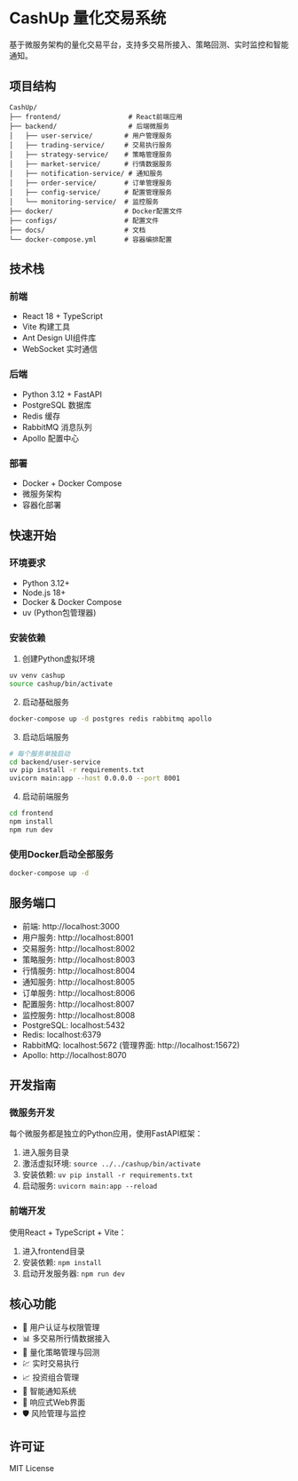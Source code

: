 # CashUp 量化交易系统

基于微服务架构的量化交易平台，支持多交易所接入、策略回测、实时监控和智能通知。

## 项目结构

```
CashUp/
├── frontend/                 # React前端应用
├── backend/                  # 后端微服务
│   ├── user-service/        # 用户管理服务
│   ├── trading-service/     # 交易执行服务
│   ├── strategy-service/    # 策略管理服务
│   ├── market-service/      # 行情数据服务
│   ├── notification-service/ # 通知服务
│   ├── order-service/       # 订单管理服务
│   ├── config-service/      # 配置管理服务
│   └── monitoring-service/  # 监控服务
├── docker/                  # Docker配置文件
├── configs/                 # 配置文件
├── docs/                    # 文档
└── docker-compose.yml       # 容器编排配置
```

## 技术栈

### 前端
- React 18 + TypeScript
- Vite 构建工具
- Ant Design UI组件库
- WebSocket 实时通信

### 后端
- Python 3.12 + FastAPI
- PostgreSQL 数据库
- Redis 缓存
- RabbitMQ 消息队列
- Apollo 配置中心

### 部署
- Docker + Docker Compose
- 微服务架构
- 容器化部署

## 快速开始

### 环境要求
- Python 3.12+
- Node.js 18+
- Docker & Docker Compose
- uv (Python包管理器)

### 安装依赖

1. 创建Python虚拟环境
```bash
uv venv cashup
source cashup/bin/activate
```

2. 启动基础服务
```bash
docker-compose up -d postgres redis rabbitmq apollo
```

3. 启动后端服务
```bash
# 每个服务单独启动
cd backend/user-service
uv pip install -r requirements.txt
uvicorn main:app --host 0.0.0.0 --port 8001
```

4. 启动前端服务
```bash
cd frontend
npm install
npm run dev
```

### 使用Docker启动全部服务
```bash
docker-compose up -d
```

## 服务端口

- 前端: http://localhost:3000
- 用户服务: http://localhost:8001
- 交易服务: http://localhost:8002
- 策略服务: http://localhost:8003
- 行情服务: http://localhost:8004
- 通知服务: http://localhost:8005
- 订单服务: http://localhost:8006
- 配置服务: http://localhost:8007
- 监控服务: http://localhost:8008
- PostgreSQL: localhost:5432
- Redis: localhost:6379
- RabbitMQ: localhost:5672 (管理界面: http://localhost:15672)
- Apollo: http://localhost:8070

## 开发指南

### 微服务开发
每个微服务都是独立的Python应用，使用FastAPI框架：

1. 进入服务目录
2. 激活虚拟环境: `source ../../cashup/bin/activate`
3. 安装依赖: `uv pip install -r requirements.txt`
4. 启动服务: `uvicorn main:app --reload`

### 前端开发
使用React + TypeScript + Vite：

1. 进入frontend目录
2. 安装依赖: `npm install`
3. 启动开发服务器: `npm run dev`

## 核心功能

- 🔐 用户认证与权限管理
- 📊 多交易所行情数据接入
- 🤖 量化策略管理与回测
- 💹 实时交易执行
- 📈 投资组合管理
- 🔔 智能通知系统
- 📱 响应式Web界面
- 🛡️ 风险管理与监控

## 许可证

MIT License